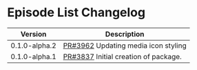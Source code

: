 # Episode List Changelog

<!-- prettier-ignore -->
| Version | Description |
|---------|-------------|
| 0.1.0-alpha.2 | [PR#3962](https://github.com/bbc/psammead/pull/3962) Updating media icon styling |
| 0.1.0-alpha.1 | [PR#3837](https://github.com/bbc/psammead/pull/3837) Initial creation of package. |

